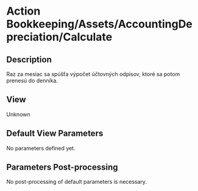 # Action Bookkeeping/Assets/AccountingDepreciation/Calculate

## Description

Raz za mesiac sa spúšťa výpočet účtovných odpisov, ktoré sa potom prenesú do denníka.

## View

Unknown

## Default View Parameters

No parameters defined yet.

## Parameters Post-processing

No post-processing of default parameters is necessary.
